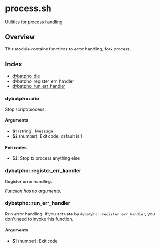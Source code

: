 # process.sh

Utilities for process handling

## Overview

This module contains functions to error handling, fork process...

## Index

* [dybatpho::die](#dybatphodie)
* [dybatpho::register_err_handler](#dybatphoregistererrhandler)
* [dybatpho::run_err_handler](#dybatphorunerrhandler)

### dybatpho::die

Stop script/process.

#### Arguments

* **$1** (string): Message
* **$2** (number): Exit code, default is 1

#### Exit codes

* $**2**: Stop to process anything else

### dybatpho::register_err_handler

Register error handling.

_Function has no arguments._

### dybatpho::run_err_handler

Run error handling. If you activate by `dybatpho::register_err_handler`, you don't need to invoke this function.

#### Arguments

* **$1** (number): Exit code

